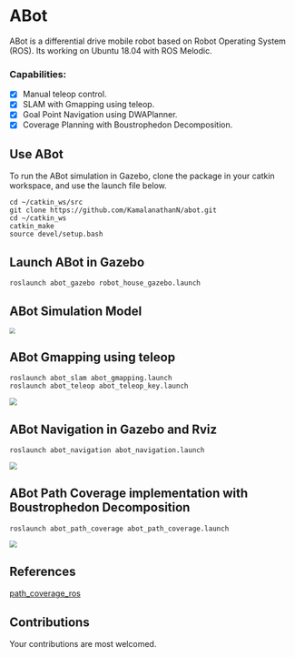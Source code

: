 # ABot

ABot is a differential drive mobile robot based on Robot Operating System (ROS). Its working on Ubuntu 18.04 with ROS Melodic.
### Capabilities:

- [x] Manual teleop control.
- [x] SLAM with Gmapping using teleop.
- [x] Goal Point Navigation using DWAPlanner.
- [x] Coverage Planning with Boustrophedon Decomposition.

## Use ABot
To run the ABot simulation in Gazebo, clone the package in your catkin workspace, and use the launch file below.

```console
cd ~/catkin_ws/src
git clone https://github.com/KamalanathanN/abot.git
cd ~/catkin_ws
catkin_make
source devel/setup.bash
```

## Launch ABot in Gazebo
```console
roslaunch abot_gazebo robot_house_gazebo.launch
```

## ABot Simulation Model 
<img src="data/abot_model_sim.gif" style="zoom:60%;" />

## ABot Gmapping using teleop
```console
roslaunch abot_slam abot_gmapping.launch
roslaunch abot_teleop abot_teleop_key.launch
```
<img src="data/abot_gmapping_house_32x_speed_cropped.gif" style="zoom:80%;" />

## ABot Navigation in Gazebo and Rviz
```console
roslaunch abot_navigation abot_navigation.launch
```
<img src="data/abot_goal_nav.gif" style="zoom:80%;" />

## ABot Path Coverage implementation with Boustrophedon Decomposition
```console
roslaunch abot_path_coverage abot_path_coverage.launch
```
<img src="data/abot_path_coverage_8x_speed_cropped.gif" style="zoom:80%;" />

## References
[path_coverage_ros](#https://gitlab.com/Humpelstilzchen/path_coverage_ros/)

## Contributions
Your contributions are most welcomed.
